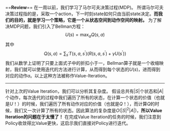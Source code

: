 ==**Review**==
在一周以前，我们学习了马尔可夫决策过程(MDP)。
所谓马尔可夫决策过程指的是，采取一个action，下一时刻state如何只由当前state决定。**而我们的目的，就是学习一个策略，它是一个从状态空间到动作空间的映射。**
为了解决MDP问题，我们引入了Bellman方程：
$$U(s) = \max_a Q(s, a)$$
其中
$$Q(s, a) = \sum_{s^{\prime}} T(s, a, s^{\prime})(R(s, a, s^{\prime}) + \gamma U(s^{\prime}))$$
我们从数学上证明了只要上面式子中的折扣小于一，Bellman算子就是一个收缩映射，我们就可以使用迭代的方法进行计算，从而得到每个状态的$U(s)$，进而得到对应的动作$a$。以上这种方法被称作Value-Iteration。

---

针对上次的Value Iteration，我们可以分析其复杂度。
假设总共有$|S|$个状态和$|A|$个动作，每次迭代的过程中我们遍历了所有的状态，在计算一个状态的价值（也就是$U$！）的时候，我们遍历了所有动作对应的价值（也就是$Q$！），而计算$Q$的时候，我们又一次计算了所有的状态。因此算法的复杂度是$O(|S|^2|A|)$，**所以Value Iteration的问题在于太慢了！**
在完成Value Iteration的任务的时候，我们注意到Policy收敛得比Value更快，这启示我们直接对Policy进行迭代。

